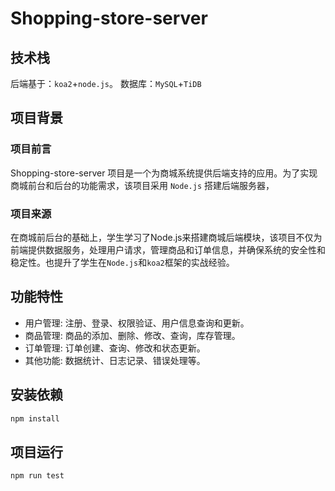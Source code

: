 # Shopping-store-server

## 技术栈

后端基于：`koa2`+`node.js`。
数据库：`MySQL`+`TiDB`

## 项目背景

### 项目前言

Shopping-store-server 项目是一个为商城系统提供后端支持的应用。为了实现商城前台和后台的功能需求，该项目采用 `Node.js` 搭建后端服务器，

### 项目来源

在商城前后台的基础上，学生学习了Node.js来搭建商城后端模块，该项目不仅为前端提供数据服务，处理用户请求，管理商品和订单信息，并确保系统的安全性和稳定性。也提升了学生在`Node.js`和`koa2`框架的实战经验。

## 功能特性

* 用户管理: 注册、登录、权限验证、用户信息查询和更新。
* 商品管理: 商品的添加、删除、修改、查询，库存管理。
* 订单管理: 订单创建、查询、修改和状态更新。
* 其他功能: 数据统计、日志记录、错误处理等。

## 安装依赖

```sh
npm install
```

## 项目运行

```sh
npm run test
```
